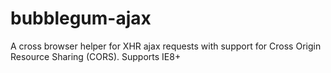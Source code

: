# bubblegum-ajax
A cross browser helper for XHR ajax requests with support for Cross Origin Resource Sharing (CORS).
Supports IE8+
